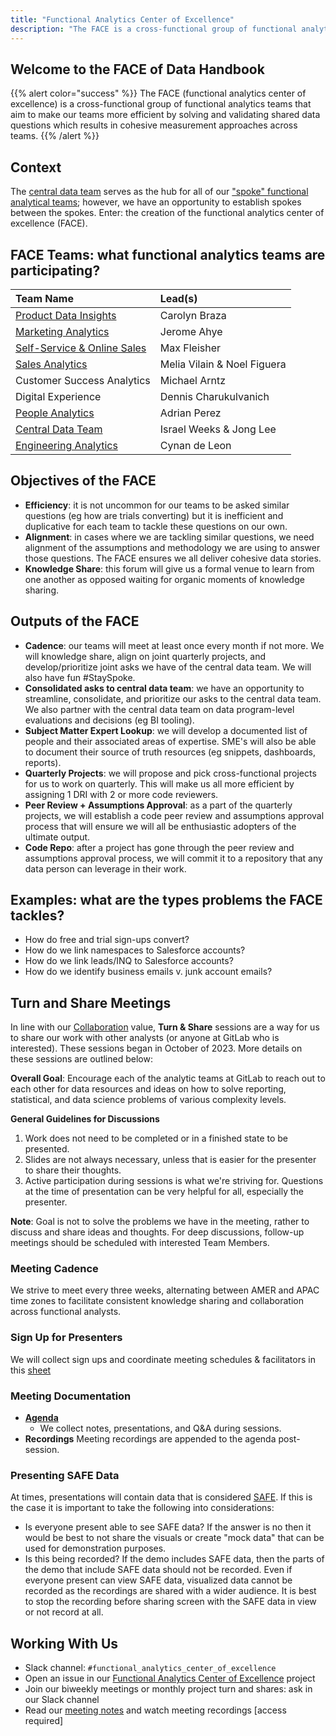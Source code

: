 ```yaml
---
title: "Functional Analytics Center of Excellence"
description: "The FACE is a cross-functional group of functional analytics teams that aim to make our teams more efficient by solving and validating shared data questions which results in cohesive measurement approaches across teams."
---
```


## Welcome to the FACE of Data Handbook

{{% alert color="success" %}}
The FACE (functional analytics center of excellence) is a cross-functional group of functional analytics teams that aim to make our teams more efficient by solving and validating shared data questions which results in cohesive measurement approaches across teams.
{{% /alert %}}

## Context

The [central data team](/handbook/it/data-team//) serves as the hub for all of our ["spoke" functional analytical teams](/handbook/it/data-team//#how-data-works-at-gitlab); however, we have an opportunity to establish spokes between the spokes. Enter: the creation of the functional analytics center of excellence (FACE).

## FACE Teams: what functional analytics teams are participating?

|  **Team Name** | **Lead(s)** |
| :--------------- | :----------------- |
| [Product Data Insights](/handbook/product/product-analysis/) | Carolyn Braza |
| [Marketing Analytics](/handbook/marketing/strategy-performance/) | Jerome Ahye |
| [Self-Service & Online Sales](/handbook/sales/self-service/) | Max Fleisher |
| [Sales Analytics](/handbook/sales/field-operations/sales-strategy/) | Melia Vilain & Noel Figuera |
| Customer Success Analytics | Michael Arntz |
| Digital Experience | Dennis Charukulvanich  |
| [People Analytics](/handbook/people-group/people-ops-tech-analytics/people-analytics/) | Adrian Perez |
| [Central Data Team](/handbook/it/data-team//) | Israel Weeks & Jong Lee |
| [Engineering Analytics](/handbook/engineering/quality/engineering-analytics/) | Cynan de Leon |

## Objectives of the FACE

- **Efficiency**: it is not uncommon for our teams to be asked similar questions (eg how are trials converting) but it is inefficient and duplicative for each team to tackle these questions on our own.
- **Alignment**: in cases where we are tackling similar questions, we need alignment of the assumptions and methodology we are using to answer those questions. The FACE ensures we all deliver cohesive data stories.
- **Knowledge Share**: this forum will give us a formal venue to learn from one another as opposed waiting for organic moments of knowledge sharing.

## Outputs of the FACE

- **Cadence**: our teams will meet at least once every month if not more. We will knowledge share, align on joint quarterly projects, and develop/prioritize joint asks we have of the central data team. We will also have fun #StaySpoke.
- **Consolidated asks to central data team**: we have an opportunity to streamline, consolidate, and prioritize our asks to the central data team. We also partner with the central data team on data program-level evaluations and decisions (eg BI tooling).
- **Subject Matter Expert Lookup**: we will develop a documented list of people and their associated areas of expertise. SME's will also be able to document their source of truth resources (eg snippets, dashboards, reports).
- **Quarterly Projects**: we will propose and pick cross-functional projects for us to work on quarterly. This will make us all more efficient by assigning 1 DRI with 2 or more code reviewers.
- **Peer Review + Assumptions Approval**: as a part of the quarterly projects, we will establish a code peer review and assumptions approval process that will ensure we will all be enthusiastic adopters of the ultimate output.
- **Code Repo**: after a project has gone through the peer review and assumptions approval process, we will commit it to a repository that any data person can leverage in their work.

## Examples: what are the types problems the FACE tackles?

- How do free and trial sign-ups convert?
- How do we link namespaces to Salesforce accounts?
- How do we link leads/INQ to Salesforce accounts?
- How do we identify business emails v. junk account emails?

## Turn and Share Meetings

In line with our [Collaboration](/handbook/values/#collaboration) value, **Turn & Share** sessions are a way for us to share our work with other analysts (or anyone at GitLab who is interested). These sessions began in October of 2023. More details on these sessions are outlined below:

**Overall Goal**: Encourage each of the analytic teams at GitLab to reach out to each other for data resources and ideas on how to solve reporting, statistical, and data science problems of various complexity levels.

**General Guidelines for Discussions**

1. Work does not need to be completed or in a finished state to be presented.
2. Slides are not always necessary, unless that is easier for the presenter to share their thoughts.
3. Active participation during sessions is what we're striving for. Questions at the time of presentation can be very helpful for all, especially the presenter.

**Note**: Goal is not to solve the problems we have in the meeting, rather to discuss and share ideas and thoughts. For deep discussions, follow-up meetings should be scheduled with interested Team Members.

### Meeting Cadence

We strive to meet every three weeks, alternating between AMER and APAC time zones to facilitate consistent knowledge sharing and collaboration across functional analysts.

### Sign Up for Presenters

We will collect sign ups and coordinate meeting schedules & facilitators in this [sheet](https://docs.google.com/spreadsheets/d/1L1oFCzmjUT6HWi1DNOa31WISqVfHOMXp924e__Ao4Pg/edit#gid=1615918759)

### Meeting Documentation

- **[Agenda](https://docs.google.com/document/d/1H1AI-rwcubZ2UYuf8JGUiMUb7gLoeDXuPQ6Kmfyc2iE/edit#heading=h.2e7gftq6eevx)**
  - We collect notes, presentations, and Q&A during sessions.
- **Recordings** Meeting recordings are appended to the agenda post-session.

### Presenting SAFE Data

At times, presentations will contain data that is considered [SAFE](/handbook/legal/safe-framework/#safe). If this is the case it is important to take the following into considerations:

- Is everyone present able to see SAFE data? If the answer is no then it would be best to not share the visuals or create "mock data" that can be used for demonstration purposes.
- Is this being recorded? If the demo includes SAFE data, then the parts of the demo that include SAFE data should not be recorded. Even if everyone present can view SAFE data, visualized data cannot be recorded as the recordings are shared with a wider audience. It is best to stop the recording before sharing screen with the SAFE data in view or not record at all.

## Working With Us

- Slack channel: `#functional_analytics_center_of_excellence`
- Open an issue in our [Functional Analytics Center of Excellence](https://gitlab.com/gitlab-data/functional-analytics-center-of-excellence/) project
- Join our biweekly meetings or monthly project turn and shares: ask in our Slack channel
- Read our [meeting notes](https://docs.google.com/document/d/1fQ8zO1t4q_YkwatAlfSleFIG5iugQhx3pOiTxqCs4kk/edit?usp=sharing) and watch meeting recordings [access required]
